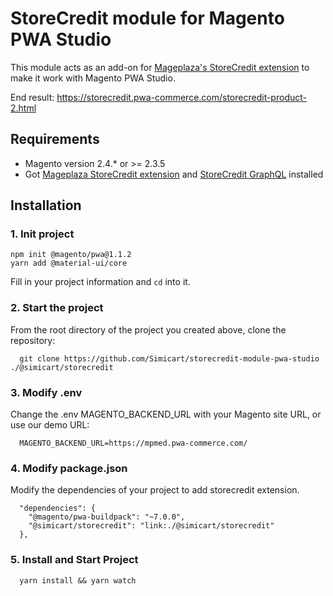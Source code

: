 # StoreCredit module for Magento PWA Studio

This module acts as an add-on for [Mageplaza's StoreCredit extension](StoreCredit) to make it work with Magento PWA Studio.

End result: https://storecredit.pwa-commerce.com/storecredit-product-2.html

## Requirements

- Magento version 2.4.* or >= 2.3.5
- Got [Mageplaza StoreCredit extension](https://www.mageplaza.com/magento-2-store-credit/) and [StoreCredit GraphQL](https://github.com/mageplaza/magento-2-store-credit-graphql) installed

## Installation

### 1. Init project
```
npm init @magento/pwa@1.1.2
yarn add @material-ui/core
```

Fill in your project information and `cd` into it.

### 2. Start the project

From the root directory of the project you created above, clone the repository:

```
  git clone https://github.com/Simicart/storecredit-module-pwa-studio ./@simicart/storecredit
```

### 3. Modify .env

Change the .env MAGENTO_BACKEND_URL with your Magento site URL, or use our demo URL:

```
  MAGENTO_BACKEND_URL=https://mpmed.pwa-commerce.com/
```
### 4. Modify package.json

Modify the dependencies of your project to add storecredit extension.

```
  "dependencies": {
    "@magento/pwa-buildpack": "~7.0.0",
    "@simicart/storecredit": "link:./@simicart/storecredit"
  },
```

### 5. Install and Start Project

```
  yarn install && yarn watch
```
